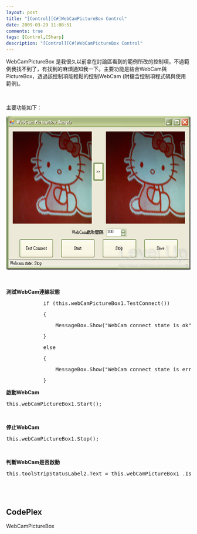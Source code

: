 ```yaml
---
layout: post
title: "[Control][C#]WebCamPictureBox Control"
date: 2009-03-29 11:08:51
comments: true
tags: [Control,CSharp]
description: "[Control][C#]WebCamPictureBox Control"
---
```

<p>
	WebCamPictureBox 是我很久以前拿在討論區看到的範例所改的控制項，不過範例我找不到了，有找到的麻煩通知我一下。主要功能是結合WebCam與PictureBox，透過該控制項能輕鬆的控制WebCam (附檔含控制項程式碼與使用範例)。</p>
<p>
	 </p>
<p>
	主要功能如下：</p>
<p>
	<img alt="image" border="0" height="420" src="\images\posts\7750\image_thumb.png" style="border-right-width: 0px; border-top-width: 0px; border-bottom-width: 0px; border-left-width: 0px" width="533" /></p>
<p>
	 </p>
<p>
	<strong>測試WebCam連線狀態</strong></p>
<div class="csharpcode">
	<div class="csharpcode">
		<pre class="alt">
            <span class="kwrd">if</span> (<span class="kwrd">this</span>.webCamPictureBox1.TestConnect())</pre>
		<pre>
            {</pre>
		<pre class="alt">
                MessageBox.Show(<span class="str">"WebCam connect state is ok"</span>);</pre>
		<pre>
            }</pre>
		<pre class="alt">
            <span class="kwrd">else</span></pre>
		<pre>
            {</pre>
		<pre class="alt">
                MessageBox.Show(<span class="str">"WebCam connect state is error"</span>);</pre>
		<pre>
            }</pre>
	</div>
	<style type="text/css"><![CDATA[

.csharpcode, .csharpcode pre
{
	font-size: small;
	color: black;
	font-family: consolas, "Courier New", courier, monospace;
	background-color: #ffffff;
	/*white-space: pre;*/
}
.csharpcode pre { margin: 0em; }
.csharpcode .rem { color: #008000; }
.csharpcode .kwrd { color: #0000ff; }
.csharpcode .str { color: #006080; }
.csharpcode .op { color: #0000c0; }
.csharpcode .preproc { color: #cc6633; }
.csharpcode .asp { background-color: #ffff00; }
.csharpcode .html { color: #800000; }
.csharpcode .attr { color: #ff0000; }
.csharpcode .alt 
{
	background-color: #f4f4f4;
	width: 100%;
	margin: 0em;
}
.csharpcode .lnum { color: #606060; }]]></style>
</div>
<p>
	<strong>啟動WebCam</strong></p>
<div class="csharpcode">
	<pre class="alt">
<span class="kwrd">this</span>.webCamPictureBox1.Start();</pre>
</div>
<div class="csharpcode">
	 </div>
<p>
	<strong>停止WebCam</strong></p>
<div class="csharpcode">
	<pre class="alt">
<span class="kwrd">this</span>.webCamPictureBox1.Stop();</pre>
</div>
<div class="csharpcode">
	 </div>
<p>
	<strong>判斷WebCam是否啟動</strong></p>
<div class="csharpcode">
	<div class="csharpcode">
		<pre class="alt">
<span class="kwrd">this</span>.toolStripStatusLabel2.Text = <span class="kwrd">this</span>.webCamPictureBox1 .IsStarted?<span class="str">"Start"</span>:<span class="str">"Stop"</span>;</pre>
	</div>
</div>
<h2>
	 </h2>
<h2>
	CodePlex</h2>
<p>
	WebCamPictureBox</p>
